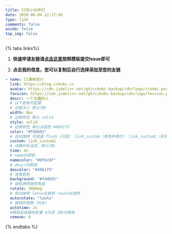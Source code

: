 ```yaml
---
title: CC的小伙伴们
date: 2020-06-04 22:17:49
type: link
comments: false
aside: false
top_img: false
---
```


{% tabs links%}
<!-- tab 申请须知@fas fa-check-circle -->
1. **快速申请友链请[点击这里](https://gitee.com/ccknbc/link/)按照模板提交Issue即可**

2. **点击我的信息，您可以复制后自行选择添加至您的友链**
<!-- endtab -->

<!-- tab 我的信息 @fas fa-id-card -->
```yaml
- name: CC康纳百川
  link: https://blog.ccknbc.cc
  avatar: https://cdn.jsdelivr.net/gh/ccknbc-backup/cdn/logo/ccknbc.png
  favicon: https://cdn.jsdelivr.net/gh/ccknbc-backup/cdn/logo/favicon.png
  descr: 一个无趣的人
  # 以下若有可配置
  # 边框大小 默认为0 
  width: 0px
  # 边框样式 默认 solid
  style: solid
  # 边框颜色 默认淡蓝色 #49b1f5
  color: "#fddb92"
  # 自动旋转 可选值 flash（闪现） link_custom（单色呼吸灯） link_custom1（彩色呼吸灯）
  custom: link_custom1
  # 动画时长设定，默认为0
  time: 4s
  # name的颜色
  namecolor: "#8fbc8f"
  # descr的颜色
  descolor: "#49b1f5"
  # 背景颜色      
  background: "#fddb92"
  # 鼠标悬停旋转角度
  rotate: 360deg
  # 自动旋转 latuo左旋转 rauto右旋转
  autorotate: "lauto"
  # 旋转的周期（时长）
  autotime: 2s
  #移除此链接的权重 0为否 非0为移除
  remove: 0
```
<!-- endtab -->

{% endtabs %}

<script src="https://cdn.jsdelivr.net/npm/jquery@latest/dist/jquery.min.js"></script><script src='https://unpkg.com/ifriend/dist/index.js'></script>

<script>
    $('.flink').prepend('<div id="friend1"></div>')
    new Friend({
        el: "#friend1",
        owner: "ccknbc",
        repo: "link",
        direction_sort: "asc",
        sort_container: [],
        labelDescr: {
            大佬们: "<span style='color:lightgreen;'>这是一群<b>大佬</b>哦！</span>",
            小伙伴们: "<span style='color:skyblue;'>这是我的小伙伴们</span>",
            菜鸡们: "<span style='color:red;'>这是一群菜鸡哦！</span>",
            备用站: "",
        },
    });
</script>
